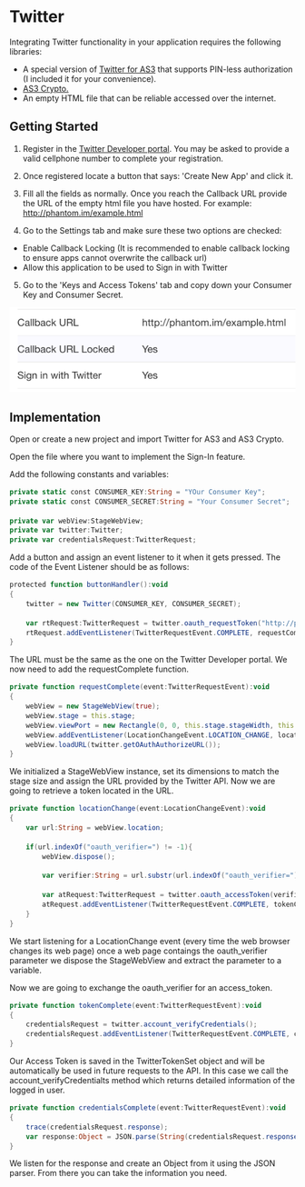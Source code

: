 # Twitter

Integrating Twitter functionality in your application requires the following libraries:

  - A special version of [Twitter for AS3](https://github.com/susisu/Twitter-for-AS3) that supports PIN-less authorization (I included it for your convenience).
  - [AS3 Crypto.](http://crypto.hurlant.com/demo/as3crypto.swc)
  - An empty HTML file that can be reliable accessed over the internet.

## Getting Started

  1. Register in the [Twitter Developer portal](https://dev.twitter.com). You may be asked to provide a valid cellphone number to complete your registration.
  
  2. Once registered locate a button that says: 'Create New App' and click it.
  
  3. Fill all the fields as normally. Once you reach the Callback URL provide the URL of the empty html file you have hosted. For example: http://phantom.im/example.html

  4. Go to the Settings tab and make sure these two options are checked:
  - Enable Callback Locking (It is recommended to enable callback locking to ensure apps cannot overwrite the callback url)
  - Allow this application to be used to Sign in with Twitter

  5. Go to the 'Keys and Access Tokens' tab and copy down your Consumer Key and Consumer Secret.

![Correct Settings](./images/1.png)

## Implementation

Open or create a new project and import Twitter for AS3 and AS3 Crypto.

Open the file where you want to implement the Sign-In feature.

Add the following constants and variables:

```actionscript
private static const CONSUMER_KEY:String = "YOur Consumer Key";
private static const CONSUMER_SECRET:String = "Your Consumer Secret";
						
private var webView:StageWebView;
private var twitter:Twitter;
private var credentialsRequest:TwitterRequest;
```
Add a button and assign an event listener to it when it gets pressed. The code of the Event Listener should be as follows:

```actionscript
protected function buttonHandler():void
{
	twitter = new Twitter(CONSUMER_KEY, CONSUMER_SECRET);
				
	var rtRequest:TwitterRequest = twitter.oauth_requestToken("http://phantom.im/example.html");
	rtRequest.addEventListener(TwitterRequestEvent.COMPLETE, requestComplete);							
}
```

The URL must be the same as the one on the Twitter Developer portal. We now need to add the requestComplete function.

```actionscript
private function requestComplete(event:TwitterRequestEvent):void
{
	webView = new StageWebView(true);
	webView.stage = this.stage;
	webView.viewPort = new Rectangle(0, 0, this.stage.stageWidth, this.stage.stageHeight);
	webView.addEventListener(LocationChangeEvent.LOCATION_CHANGE, locationChange);
	webView.loadURL(twitter.getOAuthAuthorizeURL());
}
```

We initialized a StageWebView instance, set its dimensions to match the stage size and assign the URL provided by the Twitter API. Now we are going to retrieve a token located in the URL.

```actionscript
private function locationChange(event:LocationChangeEvent):void
{
	var url:String = webView.location;
	
	if(url.indexOf("oauth_verifier=") != -1){										
		webView.dispose();	
							
		var verifier:String = url.substr(url.indexOf("oauth_verifier=")+15, url.length);
					
		var atRequest:TwitterRequest = twitter.oauth_accessToken(verifier);
		atRequest.addEventListener(TwitterRequestEvent.COMPLETE, tokenComplete);
	}				
}
```

We start listening for a LocationChange event (every time the web browser changes its web page) once a web page contaings the oauth_verifier parameter we dispose the StageWebView and extract the parameter to a variable.

Now we are going to exchange the oauth_verifier for an access_token.

```actionscript
private function tokenComplete(event:TwitterRequestEvent):void
{
	credentialsRequest = twitter.account_verifyCredentials();
	credentialsRequest.addEventListener(TwitterRequestEvent.COMPLETE, credentialsComplete);
}
```

Our Access Token is saved in the TwitterTokenSet object and will be automatically be used in future requests to the API. In this case we call the account_verifyCredentialts method which returns detailed information of the logged in user.

```actionscript
private function credentialsComplete(event:TwitterRequestEvent):void
{
	trace(credentialsRequest.response);				
	var response:Object = JSON.parse(String(credentialsRequest.response));
}
```

We listen for the response and create an Object from it using the JSON parser. From there you can take the information you need.